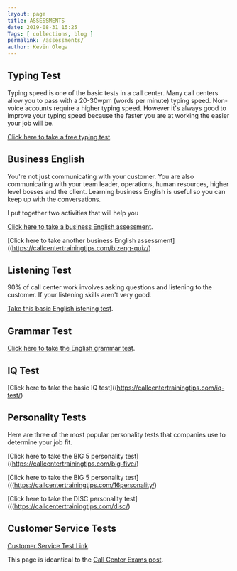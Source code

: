```yaml
--- 
layout: page 
title: ASSESSMENTS
date: 2019-08-31 15:25
Tags: [ collections, blog ]
permalink: /assessments/ 
author: Kevin Olega 
--- 
```

## Typing Test

Typing speed is one of the basic tests in a call center. Many call centers allow you to pass with a 20-30wpm (words per minute) typing speed. Non-voice accounts require a higher typing speed. However it's always good to improve your typing speed because the faster you are at working the easier your job will be.


[Click here to take a free typing test](https://callcentertrainingtips.com/typing-test/).

## Business English

You're not just communicating with your customer. You are also communicating with your team leader, operations, human resources, higher level bosses and the client. Learning business English is useful so you can keep up with the conversations.

I put together two activities that will help you

[Click here to take a business English assessment](https://callcentertrainingtips.com/bizeng-test/).

[Click here to take another business English assessment]((https://callcentertrainingtips.com/bizeng-quiz/)

## Listening Test

90% of call center work involves asking questions and listening to the customer. If your listening skills aren't very good.

[Take this basic English istening test](https://callcentertrainingtips.com/listening-test/).

## Grammar Test

[Click here to take the English grammar test](https://callcentertrainingtips.com/grammar-test/).

## IQ Test

[Click here to take the basic IQ test]((https://callcentertrainingtips.com/iq-test/)

## Personality Tests

Here are three of the most popular personality tests that companies use to determine your job fit.

[Click here to take the BIG 5 personality test]((https://callcentertrainingtips.com/big-five/)


[Click here to take the BIG 5 personality test](((https://callcentertrainingtips.com/16personality/)

[Click here to take the DISC personality test](((https://callcentertrainingtips.com/disc/)


## Customer Service Tests

[Customer Service Test Link](https://callcentertrainingtips.com/customer-service-test/).


This page is ideantical to the [Call Center Exams post](https://callcentertrainingtips.com/call-center-exams).

